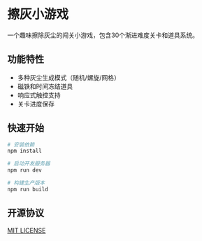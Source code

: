 # 擦灰小游戏


一个趣味擦除灰尘的闯关小游戏，包含30个渐进难度关卡和道具系统。

## 功能特性

- 多种灰尘生成模式（随机/螺旋/网格）
- 磁铁和时间冻结道具
- 响应式触控支持
- 关卡进度保存

## 快速开始

```bash
# 安装依赖
npm install

# 启动开发服务器
npm run dev

# 构建生产版本
npm run build
```

## 开源协议

[MIT LICENSE](./LICENSE)
